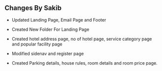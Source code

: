 ## Changes By Sakib
* Updated Landing Page, Email Page and Footer
* Created New Folder For Landing Page

* Created hotel address page, no of hotel page, service category page and popular facility page
* Modified sidenav and register page


* Created Parking details, house rules, room details and room price page.